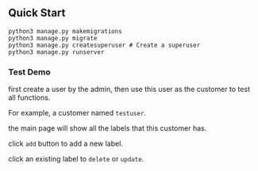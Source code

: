 ## Quick Start

```
python3 manage.py makemigrations
python3 manage.py migrate
python3 manage.py createsuperuser # Create a superuser
python3 manage.py runserver
```

### Test Demo
first create a user by the admin, then use this user as the customer to test all functions.

For example, a customer named `testuser`.

the main page will show all the labels that this customer has.

click `add` button to add a new label.

click an existing label to `delete` or `update`.